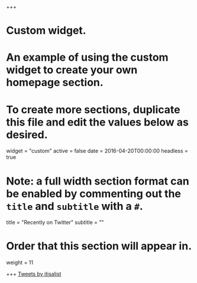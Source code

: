 +++
# Custom widget.
# An example of using the custom widget to create your own homepage section.
# To create more sections, duplicate this file and edit the values below as desired.
widget = "custom"
active = false
date = 2016-04-20T00:00:00
headless = true

# Note: a full width section format can be enabled by commenting out the `title` and `subtitle` with a `#`.
title = "Recently on Twitter"
subtitle = ""

# Order that this section will appear in.
weight = 11

+++
<a class="twitter-timeline" data-width="800" data-height="500" data-theme="light" href="https://twitter.com/itisalist?ref_src=twsrc%5Etfw">Tweets by itisalist</a> <script async src="https://platform.twitter.com/widgets.js" charset="utf-8"></script>
